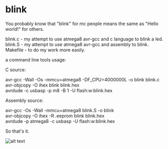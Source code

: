 # blink
You probably know that "blink" for mc people means the same as "Hello world!" for others.<br>

blink.c - my attempt to use atmega8 avr-gcc and c language to blink a led.<br>
blink.S - my attempt to use atmega8 avr-gcc and assembly to blink.<br>
Makefile - to do my work more easily.<br>

a command line tools usage:<br>

C source:<br>

avr-gcc -Wall -Os -mmcu=atmega8 -DF_CPU=4000000L -o blink blink.c<br>
avr-objcopy -O ihex blink blink.hex<br>
avrdude -c usbasp -p m8 -B 1 -U flash:w:blink.hex<br>

Assembly source:<br>

avr-gcc -Os -Wall -mmcu=atmega8 blink.S -o blink<br>
avr-objcopy -O ihex -R .eeprom blink blink.hex<br>
avrdude -p atmega8 -c usbasp -U flash:w:blink.hex<br>


So that's it.

![alt text](file://BLINK.JPG)
